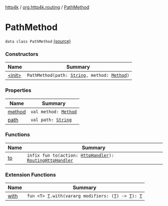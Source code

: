 [http4k](../../index.md) / [org.http4k.routing](../index.md) / [PathMethod](./index.md)

# PathMethod

`data class PathMethod` [(source)](https://github.com/http4k/http4k/blob/master/http4k-core/src/main/kotlin/org/http4k/routing/routing.kt#L82)

### Constructors

| Name | Summary |
|---|---|
| [&lt;init&gt;](-init-.md) | `PathMethod(path: `[`String`](https://kotlinlang.org/api/latest/jvm/stdlib/kotlin/-string/index.html)`, method: `[`Method`](../../org.http4k.core/-method/index.md)`)` |

### Properties

| Name | Summary |
|---|---|
| [method](method.md) | `val method: `[`Method`](../../org.http4k.core/-method/index.md) |
| [path](path.md) | `val path: `[`String`](https://kotlinlang.org/api/latest/jvm/stdlib/kotlin/-string/index.html) |

### Functions

| Name | Summary |
|---|---|
| [to](to.md) | `infix fun to(action: `[`HttpHandler`](../../org.http4k.core/-http-handler.md)`): `[`RoutingHttpHandler`](../-routing-http-handler/index.md) |

### Extension Functions

| Name | Summary |
|---|---|
| [with](../../org.http4k.core/with.md) | `fun <T> `[`T`](../../org.http4k.core/with.md#T)`.with(vararg modifiers: (`[`T`](../../org.http4k.core/with.md#T)`) -> `[`T`](../../org.http4k.core/with.md#T)`): `[`T`](../../org.http4k.core/with.md#T) |
